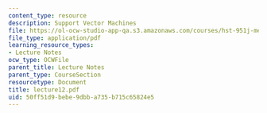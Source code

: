 ```yaml
---
content_type: resource
description: Support Vector Machines
file: https://ol-ocw-studio-app-qa.s3.amazonaws.com/courses/hst-951j-medical-decision-support-spring-2003/50ff51d9bebe9dbba735b715c65824e5_lecture12.pdf
file_type: application/pdf
learning_resource_types:
- Lecture Notes
ocw_type: OCWFile
parent_title: Lecture Notes
parent_type: CourseSection
resourcetype: Document
title: lecture12.pdf
uid: 50ff51d9-bebe-9dbb-a735-b715c65824e5
---
```


